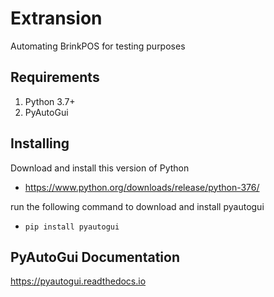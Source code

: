 # Extransion
Automating BrinkPOS for testing purposes

## Requirements
1. Python 3.7+
2. PyAutoGui

## Installing
Download and install this version of Python
- https://www.python.org/downloads/release/python-376/

run the following command to download and install pyautogui
- `pip install pyautogui`

## PyAutoGui Documentation
https://pyautogui.readthedocs.io
